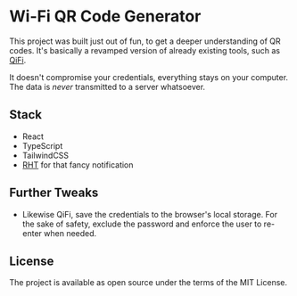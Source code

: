 # Wi-Fi QR Code Generator

This project was built just out of fun, to get a deeper understanding of QR codes. It's basically a revamped version of already existing tools, such as [QiFi](https://qifi.org/).

It doesn't compromise your credentials, everything stays on your computer. The data is _never_ transmitted to a server whatsoever.

## Stack

- React
- TypeScript
- TailwindCSS
- [RHT](https://react-hot-toast.com/) for that fancy notification

## Further Tweaks

- Likewise QiFi, save the credentials to the browser's local storage. For the sake of safety, exclude the password and enforce the user to re-enter when needed.

## License

The project is available as open source under the terms of the MIT License.
